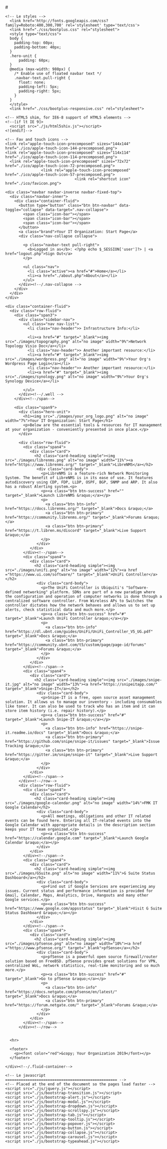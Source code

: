 #<?php
session_start();
$output = NULL;
if(isset($_SESSION['loggedin'])) { ?>

<!DOCTYPE html>
<html lang="en">
   <head>
      <meta charset="utf-8">
      <title>Your IT Oranization: Start Page</title>
      <link rel="shortcut icon" type="image/x-icon" href="./images/favicon.ico" />
      <!-- Always force latest IE rendering engine (even in intranet) & Chrome Frame -->
      <meta http-equiv="X-UA-Compatible" content="IE=edge,chrome=1" />
      <meta name="viewport" content="width=device-width, initial-scale=1.0">
      <meta name="description" content="">
      <meta name="author" content="">

    <!-- Le styles -->
      <link href='http://fonts.googleapis.com/css?family=Roboto:400,300,700' rel='stylesheet' type='text/css'>
      <link href="./css/bootplus.css" rel="stylesheet">
      <style type="text/css">
      body {
        padding-top: 60px;
        padding-bottom: 40px;
      }
      .hero-unit {
          padding: 60px;
      }
      @media (max-width: 980px) {
        /* Enable use of floated navbar text */
        .navbar-text.pull-right {
          float: none;
          padding-left: 5px;
          padding-right: 5px;
        }
      }
      </style>
      <link href="./css/bootplus-responsive.css" rel="stylesheet">

    <!-- HTML5 shim, for IE6-8 support of HTML5 elements -->
    <!--[if lt IE 9]>
      <script src="./js/html5shiv.js"></script>
    <![endif]-->

    <!-- Fav and touch icons -->
    <link rel="apple-touch-icon-precomposed" sizes="144x144" href="./ico/apple-touch-icon-144-precomposed.png">
    <link rel="apple-touch-icon-precomposed" sizes="114x114" href="./ico/apple-touch-icon-114-precomposed.png">
      <link rel="apple-touch-icon-precomposed" sizes="72x72" href="./ico/apple-touch-icon-72-precomposed.png">
                    <link rel="apple-touch-icon-precomposed" href="./ico/apple-touch-icon-57-precomposed.png">
                                   <link rel="shortcut icon" href="./ico/favicon.png">
   </head>

   <body>

    <div class="navbar navbar-inverse navbar-fixed-top">
      <div class="navbar-inner">
        <div class="container-fluid">
          <button type="button" class="btn btn-navbar" data-toggle="collapse" data-target=".nav-collapse">
            <span class="icon-bar"></span>
            <span class="icon-bar"></span>
            <span class="icon-bar"></span>
          </button>
          <a class="brand">Your IT Organization: Start Page</a>
          <div class="nav-collapse collapse">

            <p class="navbar-text pull-right">
              <b>Logged in as</b>: <?php echo $_SESSION['user']?> | <a href="logout.php">Sign Out</a>
            </p>

            <ul class="nav">
              <li class="active"><a href="#">Home</a></li>
              <li><a href="./about.php">About</a></li>
            </ul>
          </div><!--/.nav-collapse -->
        </div>
      </div>
    </div>

    <div class="container-fluid">
      <div class="row-fluid">
        <div class="span3">
          <div class="sidebar-nav">
            <ul class="nav nav-list">
              <li class="nav-header">> Infrastructure Info:</li>

              <li><a href="#" target="_blank"><img src="./images/topography.png" alt="no image" width="9%">Network Topology Visio Doc</a></li>
              <li class="nav-header">> Another important resource:</li>
              <li><a href="#" target="_blank"><img src="./images/wordpress.png" alt="no image" width="9%">Your Org's Wordpress Page Login</a></li>
              <li class="nav-header">> Another important resource:</li>
              <li><a href="#" target="_blank"><img src="./images/synology.png" alt="no image" width="9%">Your Org's Synology Device</a></li>

            </ul>
          </div><!--/.well -->
        </div><!--/span-->

        <div class="span9">
          <div class="hero-unit">
            <h1><img src="./images/your_org_logo.png" alt="no image" width="7%">Your IT Organization: Start Page</h1>
            <p>Below are the essential tools & resources for IT management at your organization - conveniently presented in once place.</p>
          </div>

          <div class="row-fluid">
            <div class="span4">
               <div class="card">
                 <h2 class="card-heading simple"><img src="./images/librenms.png" alt="no image" width="11%"><a href="https://www.librenms.org/" target="_blank">LibreNMS</a></h2>
                  <div class="card-body">
                    <p>LibreNMS is a feature-rich Network Monitoring System. The benefit of LibreNMS is in its ease of use. It features autodiscovery using CDP, FDP, LLDP, OSPF, BGP, SNMP and ARP. It also has a robust Alerting system.<p>
                    <p><a class="btn btn-success" href="" target="_blank">Launch LibreNMS &raquo;</a></p>
                    <p>
                      <a class="btn btn-info" href="https://docs.librenms.org/" target="_blank">Docs &raquo;</a>
                      <a class="btn btn-primary" href="https://community.librenms.org/" target="_blank">Forums &raquo;</a>
                      <a class="btn btn-primary" href="https://t.libren.ms/discord" target="_blank">Live Support &raquo;</a>
                    </p>
                  </div>
               </div>
            </div><!--/span-->
            <div class="span4">
               <div class="card">
                 <h2 class="card-heading simple"><img src="./images/unifi.png" alt="no image" width="12%"><a href ="https://www.ui.com/software/" target="_blank">UniFi Controller</a></h2>
                  <div class="card-body">
                    <p>The UniFi Controller is Ubiquiti's "Software-defined networking" platform. SDNs are part of a new paradigm where the configuration and operation of computer networks is done through a centralized software controller. From Wireless APs to Switches the controller dictates how the network behaves and allows us to set up alerts, check statistical data and much more.</p>
                    <p><a class="btn btn-success" href="#" target="_blank">Launch UniFi Controller &raquo;</a></p>
                    <p>
                      <a class="btn btn-info" href="https://dl.ubnt.com/guides/UniFi/UniFi_Controller_V5_UG.pdf" target="_blank">Docs &raquo;</a>
                      <a class="btn btn-primary" href="https://community.ubnt.com/t5/custom/page/page-id/forums" target="_blank">Forums &raquo;</a>
                    </p>
                  </div>
               </div>
            </div><!--/span-->
            <div class="span4">
               <div class="card">
                 <h2 class="card-heading simple"><img src="./images/snipe-it.jpg" alt="no image" width="13%"><a href="https://snipeitapp.com/" target="_blank">Snipe-IT</a></h2>
                  <div class="card-body">
                    <p>Snipe-IT is a free, open source asset management solution. It allows us to manage our inventory - including consumables like toner. It can also be used to track who has an item and it can store item history (i.e. repair history).</p>
                    <p><a class="btn btn-success" href="#" target="_blank">Launch Snipe-IT &raquo;</a></p>
                    <p>
                      <a class="btn btn-info" href="https://snipe-it.readme.io/docs" target="_blank">Docs &raquo;</a>
                      <a class="btn btn-primary" href="https://github.com/snipe/snipe-it/issues" target="_blank">Issue Tracking &raquo;</a>
                      <a class="btn btn-primary" href="https://gitter.im/snipe/snipe-it" target="_blank">Live Support &raquo;</a>
                    </p>
                  </div>
               </div>
            </div><!--/span-->
          </div><!--/row-->
          <div class="row-fluid">
            <div class="span4">
               <div class="card">
                 <h2 class="card-heading simple"><img src="./images/google-calendar.png" alt="no image" width="14%">FMK IT Google Calendar</h2>
                  <div class="card-body">
                    <p>All meetings, obligations and other IT related events can be found here. Entering all IT-related events into the Google Calendar with appropriate details in the description section keeps your IT team organized.</p>
                    <p><a class="btn btn-success" href="https://calendar.google.com" target="_blank">Launch Google Calendar &raquo;</a></p>
                  </div>
               </div>
            </div><!--/span-->
            <div class="span4">
               <div class="card">
                 <h2 class="card-heading simple"><img src="./images/GSuite.png" alt="no image" width="11%">G Suite Status Dashboard</a></h2>
                  <div class="card-body">
                    <p>Find out if Google Services are experiencing any issues. Current status and performance information is provided for Gmail, Calendar, Maps, Analytics, Drive, Hangouts and many other Google services.</p>
                    <p><a class="btn btn-success" href="https://www.google.com/appsstatus" target="_blank">Visit G Suite Status Dashboard &raquo;</a></p>
                  </div>
               </div>
            </div><!--/span-->
            <div class="span4">
               <div class="card">
                 <h2 class="card-heading simple"><img src="./images/pfsense.png" alt="no image" width="10%"><a href ="https://www.pfsense.org/" target="_blank">pfSense</a></h2>
                  <div class="card-body">
                    <p>pfSense is a powerful open source firewall/router solution based on FreeBSD. pfSense provides great solutions for VPN, centralized WoL, network statistics, real-time monitoring and so much more.</p>
                    <p><a class="btn btn-success" href="#" target="_blank">Go to pfSense &raquo;</a></p>
                    <p>
                      <a class="btn btn-info" href="https://docs.netgate.com/pfsense/en/latest/" target="_blank">Docs &raquo;</a>
                      <a class="btn btn-primary" href="https://forum.netgate.com/" target="_blank">Forums &raquo;</a>
                    </p>
                  </div>
               </div>
            </div><!--/span-->
          </div><!--/row-->


      <hr>

      <footer>
        <p><font color="red">&copy; Your Organization 2019</font></p>
      </footer>

    </div><!--/.fluid-container-->

    <!-- Le javascript
    ================================================== -->
    <!-- Placed at the end of the document so the pages load faster -->
    <script src="./js/jquery.js"></script>
    <script src="./js/bootstrap-transition.js"></script>
    <script src="./js/bootstrap-alert.js"></script>
    <script src="./js/bootstrap-modal.js"></script>
    <script src="./js/bootstrap-dropdown.js"></script>
    <script src="./js/bootstrap-scrollspy.js"></script>
    <script src="./js/bootstrap-tab.js"></script>
    <script src="./js/bootstrap-tooltip.js"></script>
    <script src="./js/bootstrap-popover.js"></script>
    <script src="./js/bootstrap-button.js"></script>
    <script src="./js/bootstrap-collapse.js"></script>
    <script src="./js/bootstrap-carousel.js"></script>
    <script src="./js/bootstrap-typeahead.js"></script>

   </body>
</html>

<?php } else {

header("Location: login.php");
}
?>
